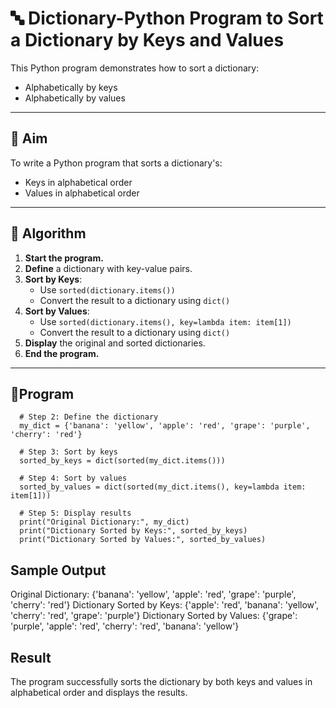 # 🔤 Dictionary-Python Program to Sort a Dictionary by Keys and Values

This Python program demonstrates how to sort a dictionary:
- Alphabetically by keys
- Alphabetically by values

---

## 🎯 Aim

To write a Python program that sorts a dictionary's:
- Keys in alphabetical order
- Values in alphabetical order

---

## 🧠 Algorithm

1. **Start the program.**
2. **Define** a dictionary with key-value pairs.
3. **Sort by Keys**:
   - Use `sorted(dictionary.items())`
   - Convert the result to a dictionary using `dict()`
4. **Sort by Values**:
   - Use `sorted(dictionary.items(), key=lambda item: item[1])`
   - Convert the result to a dictionary using `dict()`
5. **Display** the original and sorted dictionaries.
6. **End the program.**

---

## 🧪Program
      # Step 2: Define the dictionary
      my_dict = {'banana': 'yellow', 'apple': 'red', 'grape': 'purple', 'cherry': 'red'}
      
      # Step 3: Sort by keys
      sorted_by_keys = dict(sorted(my_dict.items()))
      
      # Step 4: Sort by values
      sorted_by_values = dict(sorted(my_dict.items(), key=lambda item: item[1]))
      
      # Step 5: Display results
      print("Original Dictionary:", my_dict)
      print("Dictionary Sorted by Keys:", sorted_by_keys)
      print("Dictionary Sorted by Values:", sorted_by_values)


## Sample Output
Original Dictionary: {'banana': 'yellow', 'apple': 'red', 'grape': 'purple', 'cherry': 'red'}
Dictionary Sorted by Keys: {'apple': 'red', 'banana': 'yellow', 'cherry': 'red', 'grape': 'purple'}
Dictionary Sorted by Values: {'grape': 'purple', 'apple': 'red', 'cherry': 'red', 'banana': 'yellow'}


## Result
The program successfully sorts the dictionary by both keys and values in alphabetical order and displays the results.
